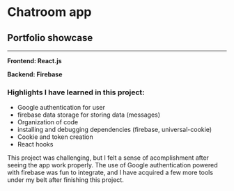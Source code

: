 # Chatroom app
## Portfolio showcase
---

**Frontend: React.js**

**Backend: Firebase**

### Highlights I have learned in this project: 
- Google authentication for user
- firebase data storage for storing data (messages)
- Organization of code
- installing and debugging dependencies (firebase, universal-cookie)
- Cookie and token creation
- React hooks

This project was challenging, but I felt a sense of acomplishment after seeing the app work properly.
The use of Google authentication powered with firebase was fun to integrate, and I have acquired
a few more tools under my belt after finishing this project.
